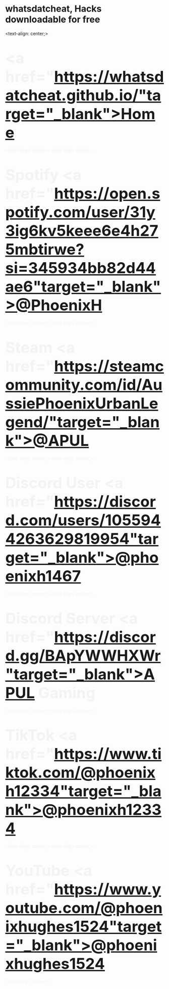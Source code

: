 # whatsdatcheat, Hacks downloadable for free
<head>
    <meta http-equiv="Content-Type" content="text/html; charset=utf-8" />
    <link rel="stylesheet" type="text/css" href="style.css" />
    <link rel="stylesheet" type="text/css" href="2ccs/style.css" />
    <title>APUL</title>
</body>

<text-align: center;><h1><font color="#f4f3f3"><font size="25"> <a href="https://whatsdatcheat.github.io/"target="_blank">Home</font></a></h1></text-align: center;>
<text-align: center;><h1><font color="#f4f3f3"><font size="25">Spotify <a href="https://open.spotify.com/user/31y3ig6kv5keee6e4h275mbtirwe?si=345934bb82d44ae6"target="_blank">@PhoenixH</font></a></h1></text-align: center;>
<text-align: center;><h1><font color="#f4f3f3"><font size="25">Steam <a href="https://steamcommunity.com/id/AussiePhoenixUrbanLegend/"target="_blank">@APUL</font></a></h1></text-align: center;>
<text-align: center;><h1><font color="#f4f3f3"><font size="25">Discord User <a href="https://discord.com/users/1055944263629819954"target="_blank">@phoenixh1467</font></a></h1></text-align: center;>
<text-align: center;><h1><font color="#f4f3f3"><font size="25">Discord Server <a href="https://discord.gg/BApYWWHXWr"target="_blank">APUL Gaming</font></a></h1></text-align: center;>
<text-align: center;><h1><font color="#f4f3f3"><font size="25">TikTok <a href="https://www.tiktok.com/@phoenixh12334"target="_blank">@phoenixh12334</font></a></h1></text-align: center;>
<text-align: center;><h1><font color="#f4f3f3"><font size="25">YouTube <a href="https://www.youtube.com/@phoenixhughes1524"target="_blank">@phoenixhughes1524</font></a></h1></text-align: center;>

</html>
</body>

<script src='https://cdn.jsdelivr.net/npm/@widgetbot/crate@3' async defer>
    new Crate({
        server: '1137995871183716402', // APUL Gaming
        channel: '1142954249555300463' // #✭「🍹」・website・help・chat
    })
</script>

</body> 
  </html>  
    </head>
